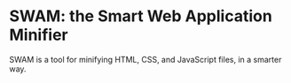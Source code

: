 # SWAM: the Smart Web Application Minifier

SWAM is a tool for minifying HTML, CSS, and JavaScript files, in a smarter way.